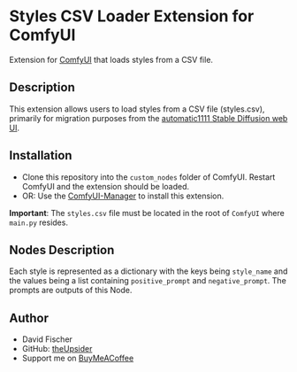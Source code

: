 # Styles CSV Loader Extension for ComfyUI
Extension for [ComfyUI](https://github.com/comfyanonymous/ComfyUI) that loads styles from a CSV file.
## Description
This extension allows users to load styles from a CSV file (styles.csv), primarily for migration purposes from the [automatic1111 Stable Diffusion web UI](https://github.com/AUTOMATIC1111/stable-diffusion-webui). 

## Installation
- Clone this repository into the `custom_nodes` folder of ComfyUI. Restart ComfyUI and the extension should be loaded.
- OR: Use the [ComfyUI-Manager](https://github.com/ltdrdata/ComfyUI-Manager) to install this extension.

**Important**: The `styles.csv` file must be located in the root of `ComfyUI` where `main.py` resides.
## Nodes Description
Each style is represented as a dictionary with the keys being `style_name` and the values being a list containing `positive_prompt` and `negative_prompt`. The prompts are outputs of this Node.

## Author
- David Fischer
- GitHub: [theUpsider](https://github.com/theUpsider)
- Support me on [BuyMeACoffee](https://www.buymeacoffee.com/theupsider)